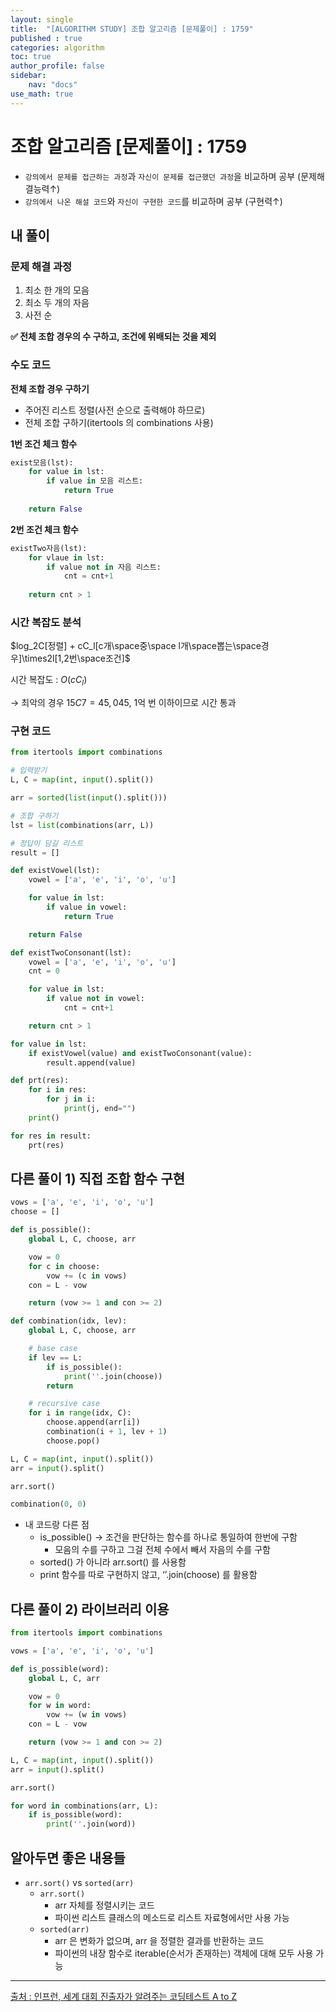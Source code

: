 ```yaml
---
layout: single
title:  "[ALGORITHM STUDY] 조합 알고리즘 [문제풀이] : 1759"
published : true
categories: algorithm
toc: true
author_profile: false
sidebar:
    nav: "docs"
use_math: true
---
```


# 조합 알고리즘 [문제풀이] : 1759

- `강의에서 문제를 접근하는 과정`과 `자신이 문제를 접근했던 과정`을 비교하며 공부 (문제해결능력↑)
- `강의에서 나온 해설 코드`와 `자신이 구현한 코드`를 비교하며 공부 (구현력↑)

## 내 풀이

### 문제 해결 과정

1. 최소 한 개의 모음
2. 최소 두 개의 자음
3. 사전 순

**✅ 전체 조합 경우의 수 구하고, 조건에 위배되는 것을 제외**

### 수도 코드

**전체 조합 경우 구하기**

- 주어진 리스트 정렬(사전 순으로 출력해야 하므로)
- 전체 조합 구하기(itertools 의 combinations 사용)

**1번 조건 체크 함수**

```python
exist모음(lst):
    for value in lst:
        if value in 모음 리스트:
            return True
    
    return False
```

**2번 조건 체크 함수**

```python
existTwo자음(lst):
    for vlaue in lst:
        if value not in 자음 리스트:
            cnt = cnt+1
    
    return cnt > 1
```

### 시간 복잡도 분석

$log_2C[정렬] + cC_l[c개\space중\space l개\space뽑는\space경우]\times2l[1,2번\space조건]$

시간 복잡도 : $O(cC_l)$

→ 최악의 경우 $15C7= 45,045$, 1억 번 이하이므로 시간 통과

### 구현 코드

```python
from itertools import combinations

# 입력받기
L, C = map(int, input().split())

arr = sorted(list(input().split()))

# 조합 구하기
lst = list(combinations(arr, L))

# 정답이 담길 리스트
result = []

def existVowel(lst):
    vowel = ['a', 'e', 'i', 'o', 'u']

    for value in lst:
        if value in vowel:
            return True

    return False

def existTwoConsonant(lst):
    vowel = ['a', 'e', 'i', 'o', 'u']
    cnt = 0

    for value in lst:
        if value not in vowel:
            cnt = cnt+1

    return cnt > 1

for value in lst:
    if existVowel(value) and existTwoConsonant(value):
        result.append(value)

def prt(res):
    for i in res:
        for j in i:
            print(j, end="")
    print()

for res in result:
    prt(res)
```

## 다른 풀이 1) 직접 조합 함수 구현

```python
vows = ['a', 'e', 'i', 'o', 'u']
choose = []

def is_possible():
    global L, C, choose, arr

    vow = 0
    for c in choose:
        vow += (c in vows)
    con = L - vow

    return (vow >= 1 and con >= 2)

def combination(idx, lev):
    global L, C, choose, arr

    # base case
    if lev == L:
        if is_possible():
            print(''.join(choose))
        return

    # recursive case
    for i in range(idx, C):
        choose.append(arr[i])
        combination(i + 1, lev + 1)
        choose.pop()

L, C = map(int, input().split())
arr = input().split()

arr.sort()

combination(0, 0)
```

- 내 코드랑 다른 점
    - is_possible() → 조건을 판단하는 함수를 하나로 통일하여 한번에 구함
        - 모음의 수를 구하고 그걸 전체 수에서 빼서 자음의 수를 구함
    - sorted() 가 아니라 arr.sort() 를 사용함
    - print 함수를 따로 구현하지 않고, ‘’.join(choose) 를 활용함

## 다른 풀이 2) 라이브러리 이용

```python
from itertools import combinations

vows = ['a', 'e', 'i', 'o', 'u']

def is_possible(word):
    global L, C, arr

    vow = 0
    for w in word:
        vow += (w in vows)
    con = L - vow

    return (vow >= 1 and con >= 2)

L, C = map(int, input().split())
arr = input().split()

arr.sort()

for word in combinations(arr, L):
    if is_possible(word):
        print(''.join(word))
```

## 알아두면 좋은 내용들

- `arr.sort()` vs `sorted(arr)`
    - `arr.sort()`
        - arr 자체를 정렬시키는 코드
        - 파이썬 리스트 클래스의 메소드로 리스트 자료형에서만 사용 가능
    - `sorted(arr)`
        - arr 은 변화가 없으며, arr 을 정렬한 결과를 반환하는 코드
        - 파이썬의 내장 함수로 iterable(순서가 존재하는) 객체에 대해 모두 사용 가능

---

[출처 : 인프런, 세계 대회 진출자가 알려주는 코딩테스트 A to Z](https://www.inflearn.com/course/%EC%84%B8%EA%B3%84%EB%8C%80%ED%9A%8C-%EC%BD%94%EB%94%A9%ED%85%8C%EC%8A%A4%ED%8A%B8-%ED%8C%8C%EC%9D%B4%EC%8D%AC)